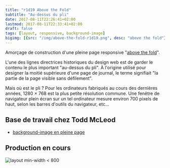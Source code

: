 ```yaml
---
title: "r1d19 Above the Fold"
subtitle: "Au-dessus du pli"
date: 2017-08-11T22:26:41+02:00
lastmod: 2017-08-11T22:33:41+02:00
draft: false
tags: [layout, responsive, background-image]
bigimg: [{src: "/img/above-the-fold-r1d19.png", desc: "above the fold"}]
---
```


Amorçage de construction d'une pleine page responsive "[above the fold](https://www.nngroup.com/articles/page-fold-manifesto/)".<!--more-->

L'une des lignes directrices historiques du design web est de garder le contenu le plus important "au-dessus du pli". À l'origine utilisé pour designer la moitié supérieure d'une page de journal, le terme signifiait "la partie de la page visible sans défilement".

Mais où est le pli ? Pour les ordinateurs fabriqués au cours des dernières années, 1280 × 768 est la plus petite résolution commune. Une fenêtre de navigateur plein écran sur un tel ordinateur mesure environ 700 pixels de haut, selon les barres d'outils du navigateur, etc...


## Base de travail chez Todd McLeod

- [background-image en pleine page](https://github.com/GoesToEleven/html-css-bootcamp/tree/master/039_full-page-background_01)

## Production en cours

![layout min-width < 800](/img/above-the-fold-r1d19.jpg)
